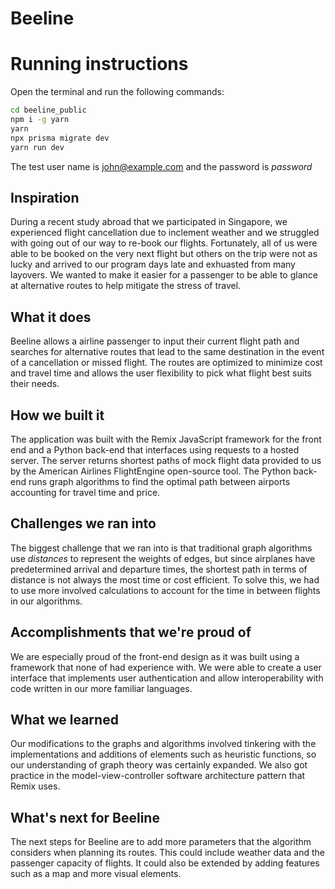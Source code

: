 # Beeline

# Running instructions 

Open the terminal and run the following commands:
```bash
cd beeline_public
npm i -g yarn
yarn 
npx prisma migrate dev
yarn run dev
````
The test user name is john@example.com and the password is _password_

## Inspiration
During a recent study abroad that we participated in Singapore, we experienced flight cancellation due to inclement weather and we struggled with going out of our way to re-book our flights. Fortunately, all of us were able to be booked on the very next flight but others on the trip were not as lucky and arrived to our program days late and exhuasted from many layovers. We wanted to make it easier for a passenger to be able to glance at alternative routes to help mitigate the stress of travel. 

## What it does
Beeline allows a airline passenger to input their current flight path and searches for alternative routes that lead to the same destination in the event of a cancellation or missed flight. The routes are optimized to minimize cost and travel time and allows the user flexibility to pick what flight best suits their needs.

## How we built it
The application was built with the Remix JavaScript framework for the front end and a Python back-end that interfaces using requests to a hosted server. The server returns shortest paths of mock flight data provided to us by the American Airlines FlightEngine open-source tool.  The Python back-end runs graph algorithms to find the optimal path between airports accounting for travel time and price. 

## Challenges we ran into
The biggest challenge that we ran into is that traditional graph algorithms use _distances_ to represent the weights of edges, but since airplanes have predetermined arrival and departure times, the shortest path in terms of distance is not always the most time or cost efficient. To solve this, we had to use more involved calculations to account for the time in between flights in our algorithms. 

## Accomplishments that we're proud of
We are especially proud of the front-end design as it was built using a framework that none of had experience with. We were able to create a user interface that implements user authentication and allow interoperability with code written in our more familiar languages. 

## What we learned
Our modifications to the graphs and algorithms involved tinkering with the implementations and additions of elements such as heuristic functions, so our understanding of graph theory was certainly expanded. We also got practice in the model-view-controller software architecture pattern that Remix uses. 

## What's next for Beeline
The next steps for Beeline are to add more parameters that the algorithm considers when planning its routes. This could include weather data and the passenger capacity of flights. It could also be extended by adding features such as a map and more visual elements.
